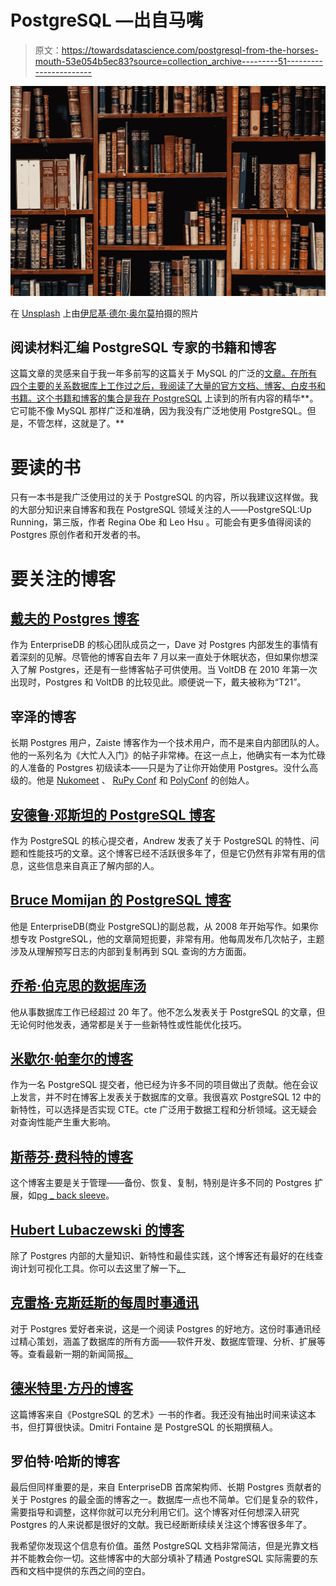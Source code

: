 # PostgreSQL —出自马嘴

> 原文：<https://towardsdatascience.com/postgresql-from-the-horses-mouth-53e054b5ec83?source=collection_archive---------51----------------------->

![](img/8af74115bc6400cf3cff8788d5632631.png)

在 [Unsplash](https://unsplash.com/s/photos/education?utm_source=unsplash&utm_medium=referral&utm_content=creditCopyText) 上由[伊尼基·德尔·奥尔莫](https://unsplash.com/@inakihxz?utm_source=unsplash&utm_medium=referral&utm_content=creditCopyText)拍摄的照片

## 阅读材料汇编 PostgreSQL 专家的书籍和博客

这篇文章的灵感来自于我一年多前写的这篇关于 MySQL 的广泛的[文章。在所有四个主要的关系数据库上工作过之后，我阅读了大量的官方文档、博客、白皮书和书籍。这个书籍和博客的集合是我在 PostgreSQL](https://medium.com/crowdbotics/mysql-from-the-horses-mouth-582dbfca2abb) 上读到的所有内容的精华**。它可能不像 MySQL 那样广泛和准确，因为我没有广泛地使用 PostgreSQL。但是，不管怎样，这就是了。**

# 要读的书

只有一本书是我广泛使用过的关于 PostgreSQL 的内容，所以我建议这样做。我的大部分知识来自博客和我在 PostgreSQL 领域关注的人——PostgreSQL:Up Running，第三版，作者 Regina Obe 和 Leo Hsu 。可能会有更多值得阅读的 Postgres 原创作者和开发者的书。

# 要关注的博客

## [戴夫的 Postgres 博客](https://pgsnake.blogspot.com/2010/05/comparing-voltdb-to-postgres.html)

作为 EnterpriseDB 的核心团队成员之一，Dave 对 Postgres 内部发生的事情有着深刻的见解。尽管他的博客自去年 7 月以来一直处于休眠状态，但如果你想深入了解 Postgres，还是有一些博客帖子可供使用。当 VoltDB 在 2010 年第一次出现时，Postgres 和 VoltDB 的比较见此。顺便说一下，戴夫被称为“T21”。

## 宰泽的博客

长期 Postgres 用户，Zaiste 博客作为一个技术用户，而不是来自内部团队的人。他的一系列名为《大忙人入门》的帖子非常棒。在这一点上，他确实有一本为忙碌的人准备的 Postgres 初级读本——只是为了让你开始使用 Postgres。没什么高级的。他是 [Nukomeet](https://nukomeet.com) 、 [RuPy Conf](http://polyconf.com) 和 [PolyConf](http://polyconf.com) 的创始人。

## [安德鲁·邓斯坦的 PostgreSQL 博客](http://adpgtech.blogspot.com/search/label/PostgreSQL/)

作为 PostgreSQL 的核心提交者，Andrew 发表了关于 PostgreSQL 的特性、问题和性能技巧的文章。这个博客已经不活跃很多年了，但是它仍然有非常有用的信息，这些信息来自真正了解内部的人。

## [Bruce Momijan 的 PostgreSQL 博客](http://momjian.us/main/blogs/pgblog.html)

他是 EnterpriseDB(商业 PostgreSQL)的副总裁，从 2008 年开始写作。如果你想专攻 PostgreSQL，他的文章简短扼要，非常有用。他每周发布几次帖子，主题涉及从理解预写日志的内部到复制再到 SQL 查询的方方面面。

## [乔希·伯克思的数据库汤](http://www.databasesoup.com/search/label/postgresql/)

他从事数据库工作已经超过 20 年了。他不怎么发表关于 PostgreSQL 的文章，但无论何时他发表，通常都是关于一些新特性或性能优化技巧。

## [米歇尔·帕奎尔的博客](https://paquier.xyz/)

作为一名 PostgreSQL 提交者，他已经为许多不同的项目做出了贡献。他在会议上发言，并不时在博客上发表关于数据库的文章。我很喜欢 PostgreSQL 12 中的新特性，可以选择是否实现 CTE。cte 广泛用于数据工程和分析领域。这无疑会对查询性能产生重大影响。

## [斯蒂芬·费科特的博客](https://pgstef.github.io)

这个博客主要是关于管理——备份、恢复、复制，特别是许多不同的 Postgres 扩展，如[pg _ back sleeve](https://pgstef.github.io/2019/07/19/pgbackrest_s3_configuration.html)。

## [Hubert Lubaczewski 的博客](https://www.depesz.com/tag/postgresql/)

除了 Postgres 内部的大量知识、新特性和最佳实践，这个博客还有最好的在线查询计划可视化工具。你可以去这里了解一下[。](https://explain.depesz.com)

## [克雷格·克斯廷斯的每周时事通讯](http://www.postgresweekly.com)

对于 Postgres 爱好者来说，这是一个阅读 Postgres 的好地方。这份时事通讯经过精心策划，涵盖了数据库的所有方面——软件开发、数据库管理、分析、扩展等等。查看最新一期的新闻简报[。](https://postgresweekly.com/issues/359)

## [德米特里·方丹的博客](https://tapoueh.org/blog/2018/07/postgresql-concurrency-isolation-and-locking/)

这篇博客来自《PostgreSQL 的艺术》一书的作者。我还没有抽出时间来读这本书，但打算很快读。Dmitri Fontaine 是 PostgreSQL 的长期撰稿人。

## 罗伯特·哈斯的博客

最后但同样重要的是，来自 EnterpriseDB 首席架构师、长期 Postgres 贡献者的关于 Postgres 的最全面的博客之一。数据库一点也不简单。它们是复杂的软件，需要指导和调整，这样你就可以充分利用它们。这个博客对任何想深入研究 Postgres 的人来说都是很好的文献。我已经断断续续关注这个博客很多年了。

我希望你发现这个信息有价值。虽然 PostgreSQL 文档非常简洁，但是光靠文档并不能教会你一切。这些博客中的大部分填补了精通 PostgreSQL 实际需要的东西和文档中提供的东西之间的空白。